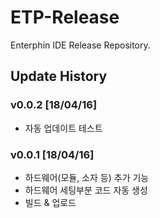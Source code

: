 # ETP-Release

Enterphin IDE Release Repository.

## Update History

### v0.0.2 [18/04/16]

- 자동 업데이트 테스트



### v0.0.1 [18/04/16]

- 하드웨어(모듈, 소자 등) 추가 기능
- 하드웨어 세팅부분 코드 자동 생성
- 빌드 & 업로드